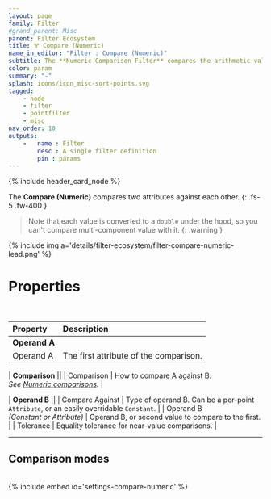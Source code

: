 ```yaml
---
layout: page
family: Filter
#grand_parent: Misc
parent: Filter Ecosystem
title: 🝖 Compare (Numeric)
name_in_editor: "Filter : Compare (Numeric)"
subtitle: The **Numeric Comparison Filter** compares the arithmetic value of two attributes
color: param
summary: "-"
splash: icons/icon_misc-sort-points.svg
tagged: 
    - node
    - filter
    - pointfilter
    - misc
nav_order: 10
outputs:
    -   name : Filter
        desc : A single filter definition
        pin : params
---
```


{% include header_card_node %}

The **Compare (Numeric)** compares two attributes against each other.
{: .fs-5 .fw-400 } 

> Note that each value is converted to a `double` under the hood, so you can't compare multi-component value with it.
{: .warning }

{% include img a='details/filter-ecosystem/filter-compare-numeric-lead.png' %}

# Properties
<br>

| Property       | Description          |
|:-------------|:------------------|
| **Operand A**          ||
| Operand A          | The first attribute of the comparison. |

| **Comparison**          ||
| Comparison | How to compare A against B.<br>*See [Numeric comparisons](/PCGExtendedToolkit/doc-general/comparisons.html#numeric-comparisons).* |

| **Operand B**          ||
| Compare Against | Type of operand B. Can be a per-point `Attribute`, or an easily overridable `Constant`. |
| Operand B <br>*(Constant or Attribute)* | Operand B, or second value to compare to the first. |
| Tolerance | Equality tolerance for near-value comparisons. |

---
## Comparison modes
<br>
{% include embed id='settings-compare-numeric' %}